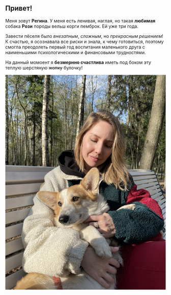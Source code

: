 ## Привет!

Меня зовут **Регина**. У меня есть ленивая, наглая, но такая **любимая** собака **Рози** породы вельш корги пемброк. Ей уже три года.

Завести пёселя было *внезапным*, *сложным*, но *прекрасным решением*! К счастью, я осознавала все риски и знала, к чему готовиться, поэтому смогла преодолеть первый год воспитания маленького друга с наименьшими психологическими и финансовыми трудностями.

На данный момоент я **безмернно счастлива** иметь под боком эту теплую шерстяную ~~жопку~~ булочку!

![1685141306820](image/README/1685141306820.png)
